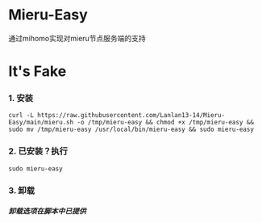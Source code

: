# Mieru-Easy
通过mihomo实现对mieru节点服务端的支持
# It's Fake
### 1. 安装
```
curl -L https://raw.githubusercontent.com/Lanlan13-14/Mieru-Easy/main/mieru.sh -o /tmp/mieru-easy && chmod +x /tmp/mieru-easy && sudo mv /tmp/mieru-easy /usr/local/bin/mieru-easy && sudo mieru-easy
```
### 2. 已安装？执行
```
sudo mieru-easy
```
### 3. 卸载
##### 卸载选项在脚本中已提供